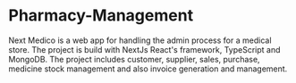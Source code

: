 # Pharmacy-Management
Next Medico is a web app for handling the admin process for a medical store. The project is build with NextJs React's framework, TypeScript and MongoDB. The project includes customer, supplier, sales, purchase, medicine stock management and also invoice generation and management.
